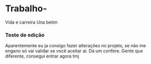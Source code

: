 # Trabalho-
Vida e carreira Una betim
### Teste de edição
Aparentemente eu ja consigo fazer alterações no projeto, se não me engano só vai validar se você aceitar ai. Dá um confere.
Gente que diferente, consegui entrar agora tmj 
